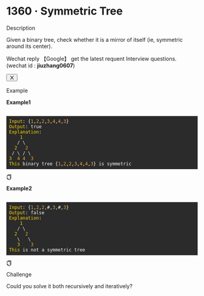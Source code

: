 <h1>1360 · Symmetric Tree</h1>
<div data-h5="false" class="problem-description-content-3Li9u4xPVfRLi_Nzzm3e_n problem-detail-bottom-6aFi-dEa3TmzbacYYSuje"><div data-h5="false" class="content-wrapper-32rgvmtTEZlJxhYe-SXar4"><div class="sub-title-3tQamyyYH5-VXCEHKrzgsd with-action-3ISUSOCo8G5-PfWWWyKDb9">Description</div><div class="react-markdown react-markdown-2P3YjvgELb5tvqGDu8Rkkt"><p>Given a binary tree, check whether it is a mirror of itself (ie, symmetric around its center).</p></div><div data-show="true" class="ant-alert ant-alert-info ant-alert-with-description ant-alert-no-icon connection-21P0r67p-lWVq52n2_0CLV" role="alert" style="margin-bottom: 16px;"><div class="ant-alert-content"><div class="ant-alert-description"><div class="react-markdown react-markdown-2P3YjvgELb5tvqGDu8Rkkt"><p>Wechat reply  【Google】 get the latest requent Interview questions. (wechat id : <strong>jiuzhang0607</strong>)</p></div></div></div><button type="button" class="ant-alert-close-icon" tabindex="0"><span role="img" aria-label="close" class="anticon anticon-close"><svg viewBox="64 64 896 896" focusable="false" data-icon="close" width="1em" height="1em" fill="currentColor" aria-hidden="true"><path d="M563.8 512l262.5-312.9c4.4-5.2.7-13.1-6.1-13.1h-79.8c-4.7 0-9.2 2.1-12.3 5.7L511.6 449.8 295.1 191.7c-3-3.6-7.5-5.7-12.3-5.7H203c-6.8 0-10.5 7.9-6.1 13.1L459.4 512 196.9 824.9A7.95 7.95 0 00203 838h79.8c4.7 0 9.2-2.1 12.3-5.7l216.5-258.1 216.5 258.1c3 3.6 7.5 5.7 12.3 5.7h79.8c6.8 0 10.5-7.9 6.1-13.1L563.8 512z"></path></svg></span></button></div></div><div data-h5="false" class="content-wrapper-32rgvmtTEZlJxhYe-SXar4"><div class="sub-title-3tQamyyYH5-VXCEHKrzgsd">Example</div><div class="react-markdown react-markdown-2P3YjvgELb5tvqGDu8Rkkt"><p><strong>Example1</strong></p>
<pre><div class="markdown-thumbnail-wrapper" style="height: auto; max-height: unset;"><div class="lc-code-wrapper"><pre style="display: block; overflow-x: auto; background: rgb(43, 43, 43); color: rgb(248, 248, 242); padding: 0.5em;"><code style="white-space: pre;"><span style="color: rgb(255, 215, 0);">Input</span><span>: {</span><span style="color: rgb(245, 171, 53);">1</span><span>,</span><span style="color: rgb(245, 171, 53);">2</span><span>,</span><span style="color: rgb(245, 171, 53);">2</span><span>,</span><span style="color: rgb(245, 171, 53);">3</span><span>,</span><span style="color: rgb(245, 171, 53);">4</span><span>,</span><span style="color: rgb(245, 171, 53);">4</span><span>,</span><span style="color: rgb(245, 171, 53);">3</span><span>}
</span><span></span><span style="color: rgb(255, 215, 0);">Output</span><span>: true
</span><span></span><span style="color: rgb(255, 215, 0);">Explanation</span><span>:
</span><span>    </span><span style="color: rgb(255, 215, 0);">1</span><span>
</span>   / \
<span>  </span><span style="color: rgb(255, 215, 0);">2</span><span>   </span><span style="color: rgb(245, 171, 53);">2</span><span>
</span> / \ / \
<span></span><span style="color: rgb(255, 215, 0);">3</span><span>  </span><span style="color: rgb(245, 171, 53);">4</span><span> </span><span style="color: rgb(245, 171, 53);">4</span><span>  </span><span style="color: rgb(245, 171, 53);">3</span><span>
</span><span></span><span style="color: rgb(255, 215, 0);">This</span><span> binary tree {</span><span style="color: rgb(245, 171, 53);">1</span><span>,</span><span style="color: rgb(245, 171, 53);">2</span><span>,</span><span style="color: rgb(245, 171, 53);">2</span><span>,</span><span style="color: rgb(245, 171, 53);">3</span><span>,</span><span style="color: rgb(245, 171, 53);">4</span><span>,</span><span style="color: rgb(245, 171, 53);">4</span><span>,</span><span style="color: rgb(245, 171, 53);">3</span><span>} is symmetric</span></code></pre><div class="code-block-buttons"><span title="Copy Code" class="code-block-copy-button"><span role="img" aria-label="copy" class="anticon anticon-copy"><svg viewBox="64 64 896 896" focusable="false" data-icon="copy" width="1em" height="1em" fill="currentColor" aria-hidden="true"><path d="M832 64H296c-4.4 0-8 3.6-8 8v56c0 4.4 3.6 8 8 8h496v688c0 4.4 3.6 8 8 8h56c4.4 0 8-3.6 8-8V96c0-17.7-14.3-32-32-32zM704 192H192c-17.7 0-32 14.3-32 32v530.7c0 8.5 3.4 16.6 9.4 22.6l173.3 173.3c2.2 2.2 4.7 4 7.4 5.5v1.9h4.2c3.5 1.3 7.2 2 11 2H704c17.7 0 32-14.3 32-32V224c0-17.7-14.3-32-32-32zM350 856.2L263.9 770H350v86.2zM664 888H414V746c0-22.1-17.9-40-40-40H232V264h432v624z"></path></svg></span></span></div></div></div></pre>
<p><strong>Example2</strong></p>
<pre><div class="markdown-thumbnail-wrapper" style="height: auto; max-height: unset;"><div class="lc-code-wrapper"><pre style="display: block; overflow-x: auto; background: rgb(43, 43, 43); color: rgb(248, 248, 242); padding: 0.5em;"><code style="white-space: pre;"><span style="color: rgb(255, 215, 0);">Input</span><span>: {</span><span style="color: rgb(245, 171, 53);">1</span><span>,</span><span style="color: rgb(245, 171, 53);">2</span><span>,</span><span style="color: rgb(245, 171, 53);">2</span><span>,#,</span><span style="color: rgb(245, 171, 53);">3</span><span>,#,</span><span style="color: rgb(245, 171, 53);">3</span><span>}
</span><span></span><span style="color: rgb(255, 215, 0);">Output</span><span>: false
</span><span></span><span style="color: rgb(255, 215, 0);">Explanation</span><span>:
</span><span>    </span><span style="color: rgb(255, 215, 0);">1</span><span>
</span>   / \
<span>  </span><span style="color: rgb(255, 215, 0);">2</span><span>   </span><span style="color: rgb(245, 171, 53);">2</span><span>
</span>   \   \
<span>   </span><span style="color: rgb(255, 215, 0);">3</span><span>    </span><span style="color: rgb(245, 171, 53);">3</span><span>
</span><span></span><span style="color: rgb(255, 215, 0);">This</span><span> is not a symmetric tree</span></code></pre><div class="code-block-buttons"><span title="Copy Code" class="code-block-copy-button"><span role="img" aria-label="copy" class="anticon anticon-copy"><svg viewBox="64 64 896 896" focusable="false" data-icon="copy" width="1em" height="1em" fill="currentColor" aria-hidden="true"><path d="M832 64H296c-4.4 0-8 3.6-8 8v56c0 4.4 3.6 8 8 8h496v688c0 4.4 3.6 8 8 8h56c4.4 0 8-3.6 8-8V96c0-17.7-14.3-32-32-32zM704 192H192c-17.7 0-32 14.3-32 32v530.7c0 8.5 3.4 16.6 9.4 22.6l173.3 173.3c2.2 2.2 4.7 4 7.4 5.5v1.9h4.2c3.5 1.3 7.2 2 11 2H704c17.7 0 32-14.3 32-32V224c0-17.7-14.3-32-32-32zM350 856.2L263.9 770H350v86.2zM664 888H414V746c0-22.1-17.9-40-40-40H232V264h432v624z"></path></svg></span></span></div></div></div></pre></div></div><div data-h5="false" class="content-wrapper-32rgvmtTEZlJxhYe-SXar4"><div class="sub-title-3tQamyyYH5-VXCEHKrzgsd">Challenge</div><div class="react-markdown react-markdown-2P3YjvgELb5tvqGDu8Rkkt"><p>Could you solve it both recursively and iteratively?</p></div></div></div>